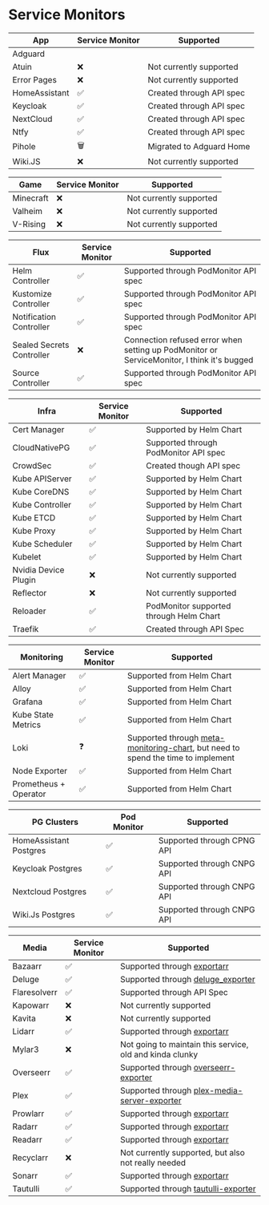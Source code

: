 # Service Monitors

| App           | Service Monitor | Supported                |
| ------------- | --------------- | ------------------------ |
| Adguard |  |  |
| Atuin         | ❌              | Not currently supported  |
| Error Pages   | ❌              | Not currently supported  |
| HomeAssistant | ✅              | Created through API spec |
| Keycloak      | ✅              | Created through API spec |
| NextCloud     | ✅              | Created through API spec |
| Ntfy          | ✅              | Created through API spec |
| Pihole        | 🗑️           | Migrated to Adguard Home |
| Wiki.JS       | ❌              | Not currently supported  |

| Game      | Service Monitor | Supported               |
| --------- | --------------- | ----------------------- |
| Minecraft | ❌              | Not currently supported |
| Valheim   | ❌              | Not currently supported |
| V-Rising  | ❌              | Not currently supported |

| Flux                      | Service Monitor | Supported                                                                                  |
| ------------------------- | --------------- | ------------------------------------------------------------------------------------------ |
| Helm Controller           | ✅              | Supported through PodMonitor API spec                                                      |
| Kustomize Controller      | ✅              | Supported through PodMonitor API spec                                                      |
| Notification Controller   | ✅              | Supported through PodMonitor API spec                                                      |
| Sealed Secrets Controller | ❌              | Connection refused error when setting up PodMonitor or ServiceMonitor, I think it's bugged |
| Source Controller         | ✅              | Supported through PodMonitor API spec                                                      |

| Infra                | Service Monitor | Supported                               |
| -------------------- | --------------- | --------------------------------------- |
| Cert Manager         | ✅              | Supported by Helm Chart                 |
| CloudNativePG        | ✅              | Supported through PodMonitor API spec   |
| CrowdSec             | ✅              | Created though API spec                 |
| Kube APIServer       | ✅              | Supported by Helm Chart                 |
| Kube CoreDNS         | ✅              | Supported by Helm Chart                 |
| Kube Controller      | ✅              | Supported by Helm Chart                 |
| Kube ETCD            | ✅              | Supported by Helm Chart                 |
| Kube Proxy           | ✅              | Supported by Helm Chart                 |
| Kube Scheduler       | ✅              | Supported by Helm Chart                 |
| Kubelet              | ✅              | Supported by Helm Chart                 |
| Nvidia Device Plugin | ❌              | Not currently supported                 |
| Reflector            | ❌              | Not currently supported                 |
| Reloader             | ✅              | PodMonitor supported through Helm Chart |
| Traefik              | ✅              | Created through API Spec                |

| Monitoring            | Service Monitor | Supported                                                                                                                            |
| --------------------- | --------------- | ------------------------------------------------------------------------------------------------------------------------------------ |
| Alert Manager         | ✅              | Supported from Helm Chart                                                                                                            |
| Alloy                 | ✅              | Supported from Helm Chart                                                                                                            |
| Grafana               | ✅              | Supported from Helm Chart                                                                                                            |
| Kube State Metrics    | ✅              | Supported from Helm Chart                                                                                                            |
| Loki                  | ❓              | Supported through [meta-monitoring-chart](https://github.com/grafana/meta-monitoring-chart), but need to spend the time to implement |
| Node Exporter         | ✅              | Supported from Helm Chart                                                                                                            |
| Prometheus + Operator | ✅              | Supported from Helm Chart                                                                                                            |

| PG Clusters            | Pod Monitor | Supported                  |
| ---------------------- | ----------- | -------------------------- |
| HomeAssistant Postgres | ✅          | Supported through CPNG API |
| Keycloak Postgres      | ✅          | Supported through CNPG API |
| Nextcloud Postgres     | ✅          | Supported through CNPG API |
| Wiki.Js Postgres       | ✅          | Supported through CNPG API |

| Media        | Service Monitor | Supported                                                                                            |
| ------------ | --------------- | ---------------------------------------------------------------------------------------------------- |
| Bazaarr      | ✅              | Supported through [exportarr](https://github.com/onedr0p/exportarr)                                  |
| Deluge       | ✅              | Supported through [deluge_exporter](https://github.com/tobbez/deluge_exporter)                       |
| Flaresolverr | ✅              | Supported through API Spec                                                                           |
| Kapowarr     | ❌              | Not currently supported                                                                              |
| Kavita       | ❌              | Not currently supported                                                                              |
| Lidarr       | ✅              | Supported through [exportarr](https://github.com/onedr0p/exportarr)                                  |
| Mylar3       | ❌              | Not going to maintain this service, old and kinda clunky                                             |
| Overseerr    | ✅              | Supported through [overseerr-exporter](https://github.com/WillFantom/overseerr-exporter)             |
| Plex         | ✅              | Supported through [plex-media-server-exporter](https://github.com/axsuul/plex-media-server-exporter) |
| Prowlarr     | ✅              | Supported through [exportarr](https://github.com/onedr0p/exportarr)                                  |
| Radarr       | ✅              | Supported through [exportarr](https://github.com/onedr0p/exportarr)                                  |
| Readarr      | ✅              | Supported through [exportarr](https://github.com/onedr0p/exportarr)                                  |
| Recyclarr    | ❌              | Not currently supported, but also not really needed                                                  |
| Sonarr       | ✅              | Supported through [exportarr](https://github.com/onedr0p/exportarr)                                  |
| Tautulli     | ✅              | Supported through [tautulli-exporter](https://github.com/nwalke/tautulli-exporter)                   |
